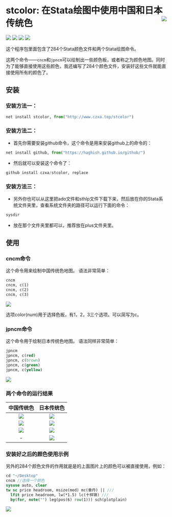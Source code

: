 stcolor: 在Stata绘图中使用中国和日本传统色<img src="https://github.com/czxa/Web_data_Source/raw/master/e_learning.png" align="right" />
========================================================
[![](https://img.shields.io/badge/My-Stata-brightgreen.svg?style=plastic)](http://www.czxa.top) [![](https://img.shields.io/badge/github-Stata-orange.svg?style=plastic)](http://www.czxa.top) [![](https://img.shields.io/badge/platform-Mac_OS|Windows_OS-orange.svg?style=plastic)](http://www.czxa.top) [![](https://img.shields.io/badge/Fork-0-orange.svg?style=social)](http://www.czxa.top)

这个程序包里面包含了284个Stata颜色文件和两个Stata绘图命令。

这两个命令——`cncm`和`jpncm`可以绘制出一些颜色板，或者称之为颜色地图。同时为了能够直接使用这些颜色，我还编写了284个颜色文件，安装好这些文件就能直接使用所有的颜色了。

## 安装

### 安装方法一：

```py
net install stcolor, from("http://www.czxa.top/stcolor")
```

### 安装方法二：

* 首先你需要安装github命令，这个命令是用来安装github上的命令的：

```py
net install github, from("https://haghish.github.io/github/")
```

* 然后就可以安装这个命令了：

```py
github install czxa/stcolor, replace
```

### 安装方法三：

* 另外你也可以从这里把ado文件和sthlp文件下载下来，然后放在你的Stata系统文件夹里，查看系统文件夹的路径可以运行下面的命令：

```js
sysdir
```

* 放在那个文件夹里都可以，推荐放在plus文件夹里。


## 使用
### cncm命令
这个命令用来绘制中国传统色地图。
语法非常简单：
```stata
cncm
cncm, c(1)
cncm, c(2)
cncm, c(3)
```

![](http://www.czxa.top/mr/20180716a3.png)

选项color(num)用于选择色板，有1，2，3三个选项。可以简写为c。

### jpncm命令
这个命令用于绘制日本传统色地图。
语法同样非常简单：
```stata
jpncm
jpncm, c(red)
jpncm, c(brown)
jpncm, c(green)
jpncm, c(yellow)
```

![](http://www.czxa.top/mr/20180716a4.png)

### 两个命令的运行结果

中国传统色|日本传统色
:---:|:---:
![](http://www.czxa.top/mr/20180716a5.png)| ![](http://www.czxa.top/mr/20180716a8.png)
![](http://www.czxa.top/mr/20180716a6.png)| ![](http://www.czxa.top/mr/20180716a9.png)
![](http://www.czxa.top/mr/20180716a7.png)| ![](http://www.czxa.top/mr/20180716a10.png)
-|![](http://www.czxa.top/mr/20180716a11.png)

### 安装好之后的颜色使用示例
另外的284个颜色文件的作用就是是的上面图片上的颜色可以被直接使用，例如：

```stata
cd "~/Desktop"
cncm //选择一个颜色
sysuse auto, clear
tw sc price headroom, msize(med) mc(章丹) || ///
  lfit price headroom, lw(*1.5) lc(十样锦) ///
  by(for, note("") leg(pos(6) row(1))) sch(plotplain)
```

![](http://www.czxa.top/mr/20180716a12.png)

